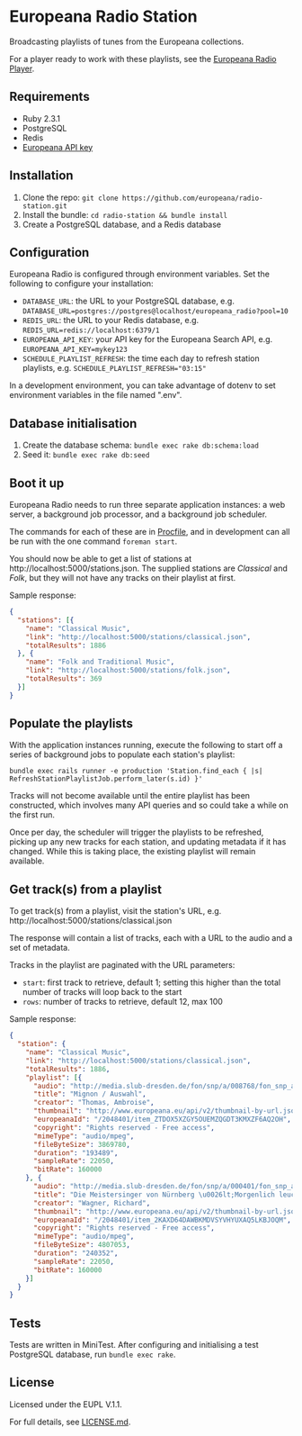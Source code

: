 # Europeana Radio Station

Broadcasting playlists of tunes from the Europeana collections.

For a player ready to work with these playlists, see the
[Europeana Radio Player](https://github.com/europeana/radio-player).

## Requirements

* Ruby 2.3.1
* PostgreSQL
* Redis
* [Europeana API key](http://labs.europeana.eu/api/registration)

## Installation

1. Clone the repo: `git clone https://github.com/europeana/radio-station.git`
2. Install the bundle: `cd radio-station && bundle install`
3. Create a PostgreSQL database, and a Redis database

## Configuration

Europeana Radio is configured through environment variables. Set the following
to configure your installation:

* `DATABASE_URL`: the URL to your PostgreSQL database, e.g.
  `DATABASE_URL=postgres://postgres@localhost/europeana_radio?pool=10`
* `REDIS_URL`: the URL to your Redis database, e.g.
  `REDIS_URL=redis://localhost:6379/1`
* `EUROPEANA_API_KEY`: your API key for the Europeana Search API, e.g.
  `EUROPEANA_API_KEY=mykey123`
* `SCHEDULE_PLAYLIST_REFRESH`: the time each day to refresh station playlists,
  e.g. `SCHEDULE_PLAYLIST_REFRESH="03:15"`

In a development environment, you can take advantage of dotenv to set
environment variables in the file named ".env".

## Database initialisation

1. Create the database schema: `bundle exec rake db:schema:load`
2. Seed it: `bundle exec rake db:seed`

## Boot it up

Europeana Radio needs to run three separate application instances: a web server,
a background job processor, and a background job scheduler.

The commands for each of these are in [Procfile](Procfile), and in development
can all be run with the one command `foreman start`.

You should now be able to get a list of stations at http://localhost:5000/stations.json.
The supplied stations are _Classical_ and _Folk_, but they will not have any
tracks on their playlist at first.

Sample response:
```json
{
  "stations": [{
    "name": "Classical Music",
    "link": "http://localhost:5000/stations/classical.json",
    "totalResults": 1886
  }, {
    "name": "Folk and Traditional Music",
    "link": "http://localhost:5000/stations/folk.json",
    "totalResults": 369
  }]
}
```

## Populate the playlists

With the application instances running, execute the following to start off a
series of background jobs to populate each station's playlist:

`bundle exec rails runner -e production 'Station.find_each { |s| RefreshStationPlaylistJob.perform_later(s.id) }'`

Tracks will not become available until the entire playlist has been constructed,
which involves many API queries and so could take a while on the first run.

Once per day, the scheduler will trigger the playlists to be refreshed, picking
up any new tracks for each station, and updating metadata if it has changed.
While this is taking place, the existing playlist will remain available.

## Get track(s) from a playlist

To get track(s) from a playlist, visit the station's URL, e.g.
http://localhost:5000/stations/classical.json

The response will contain a list of tracks, each with a URL to the audio and
a set of metadata.

Tracks in the playlist are paginated with the URL parameters:

* `start`: first track to retrieve, default 1; setting this higher than the total
  number of tracks will loop back to the start
* `rows`: number of tracks to retrieve, default 12, max 100

Sample response:
```json
{
  "station": {
    "name": "Classical Music",
    "link": "http://localhost:5000/stations/classical.json",
    "totalResults": 1886,
    "playlist": [{
      "audio": "http://media.slub-dresden.de/fon/snp/a/008768/fon_snp_a_008768_01.mp3",
      "title": "Mignon / Auswahl",
      "creator": "Thomas, Ambroise",
      "thumbnail": "http://www.europeana.eu/api/v2/thumbnail-by-url.json?uri=http%3A%2F%2Fmedia.slub-dresden.de%2Ffon%2Fsnp%2Fa%2F008768%2Ffon_snp_a_008768_01.jpg",
      "europeanaId": "/2048401/item_ZTDOX5XZGY5OUEMZQGDT3KMXZF6AQ2OH",
      "copyright": "Rights reserved - Free access",
      "mimeType": "audio/mpeg",
      "fileByteSize": 3869780,
      "duration": "193489",
      "sampleRate": 22050,
      "bitRate": 160000
    }, {
      "audio": "http://media.slub-dresden.de/fon/snp/a/000401/fon_snp_a_000401_01.mp3",
      "title": "Die Meistersinger von Nürnberg \u0026lt;Morgenlich leuchtend\u0026gt;",
      "creator": "Wagner, Richard",
      "thumbnail": "http://www.europeana.eu/api/v2/thumbnail-by-url.json?uri=http%3A%2F%2Fmedia.slub-dresden.de%2Ffon%2Fsnp%2Fa%2F000401%2Ffon_snp_a_000401_01.jpg",
      "europeanaId": "/2048401/item_2KAXD64DAWBKMDVSYVHYUXAQ5LKBJOQM",
      "copyright": "Rights reserved - Free access",
      "mimeType": "audio/mpeg",
      "fileByteSize": 4807053,
      "duration": "240352",
      "sampleRate": 22050,
      "bitRate": 160000
    }]
  }
}
```

## Tests

Tests are written in MiniTest. After configuring and initialising a test
PostgreSQL database, run `bundle exec rake`.

## License

Licensed under the EUPL V.1.1.

For full details, see [LICENSE.md](LICENSE.md).
